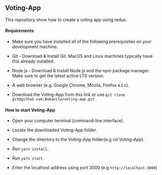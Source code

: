 ## Voting-App

This repository show how to create a voting app using redux.

#### Requirements

- Make sure you have installed all of the following prerequisites on your development machine:

- Git - Download & Install Git. MacOS and Linux machines typically have this already installed.

- Node.js - Download & Install Node.js and the npm package manager. Make sure to get the latest active LTS version.

- A web browser (e.g. Google Chrome, Mozila, Firefox e.t.c).

- Download the Voting-App from this link or use `git clone git@github.com:Babanila/voting-app.git`

#### How to start Voting-App

- Open your computer terminal (command-line interface).

- Locate the downloaded Voting-App folder.

- Change the directory to the Voting-App folder(e.g cd Voting-App).

- Run `yarn install`.

- Run `yarn start`.

- Enter the localhost address using port 3000 (e.g `http://localhost:3000`)
